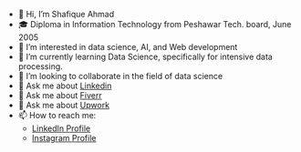 - 👋 Hi, I’m Shafique Ahmad
- 🎓 Diploma in Information Technology from Peshawar Tech. board, June 2005
- 👀 I’m interested in data science, AI, and Web development
- 🌱 I’m currently learning Data Science, specifically for intensive data processing.
- 💞️ I’m looking to collaborate in the field of data science
- 💬 Ask me about [Linkedin](https://www.linkedin.com/in/shafique-ahmad-b0865361)
- 💬 Ask me about [Fiverr](https://www.fiverr.com/shafiqueahma366)
- 💬 Ask me about [Upwork](https://www.upwork.com/freelancers/~01abb0bf830b294c84)
- 📫 How to reach me: 
  - [LinkedIn Profile](https://www.linkedin.com/in/shafique-ahmad-b0865361)
  - [Instagram Profile](https://www.instagram.com/shafiq.steve/)

